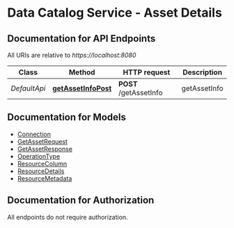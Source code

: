 # Data Catalog Service - Asset Details

<a name="documentation-for-api-endpoints"></a>
## Documentation for API Endpoints

All URIs are relative to *https://localhost:8080*

Class | Method | HTTP request | Description
------------ | ------------- | ------------- | -------------
*DefaultApi* | [**getAssetInfoPost**](Apis/DefaultApi.md#getassetinfopost) | **POST** /getAssetInfo | getAssetInfo


<a name="documentation-for-models"></a>
## Documentation for Models

 - [Connection](Models/Connection.md)
 - [GetAssetRequest](Models/GetAssetRequest.md)
 - [GetAssetResponse](Models/GetAssetResponse.md)
 - [OperationType](Models/OperationType.md)
 - [ResourceColumn](Models/ResourceColumn.md)
 - [ResourceDetails](Models/ResourceDetails.md)
 - [ResourceMetadata](Models/ResourceMetadata.md)


<a name="documentation-for-authorization"></a>
## Documentation for Authorization

All endpoints do not require authorization.
